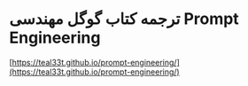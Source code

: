 # ترجمه کتاب گوگل مهندسی Prompt Engineering 
[https://teal33t.github.io/prompt-engineering/](https://teal33t.github.io/prompt-engineering/)
